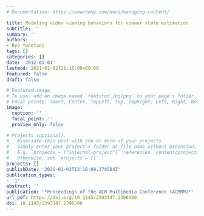 ```yaml
---
# Documentation: https://wowchemy.com/docs/managing-content/

title: Modeling video viewing behaviors for viewer state estimation
subtitle: ''
summary: ''
authors:
- Ryo Yonetani
tags: []
categories: []
date: '2012-01-01'
lastmod: 2021-01-02T21:16:09+09:00
featured: false
draft: false

# Featured image
# To use, add an image named `featured.jpg/png` to your page's folder.
# Focal points: Smart, Center, TopLeft, Top, TopRight, Left, Right, BottomLeft, Bottom, BottomRight.
image:
  caption: ''
  focal_point: ''
  preview_only: false

# Projects (optional).
#   Associate this post with one or more of your projects.
#   Simply enter your project's folder or file name without extension.
#   E.g. `projects = ["internal-project"]` references `content/project/deep-learning/index.md`.
#   Otherwise, set `projects = []`.
projects: []
publishDate: '2021-01-02T12:16:09.379584Z'
publication_types:
- '1'
abstract: ''
publication: '*Proceedings of the ACM Multimedia Conference (ACMMM)*'
url_pdf: https://doi.org/10.1145/2393347.2396500
doi: 10.1145/2393347.2396500
---
```

